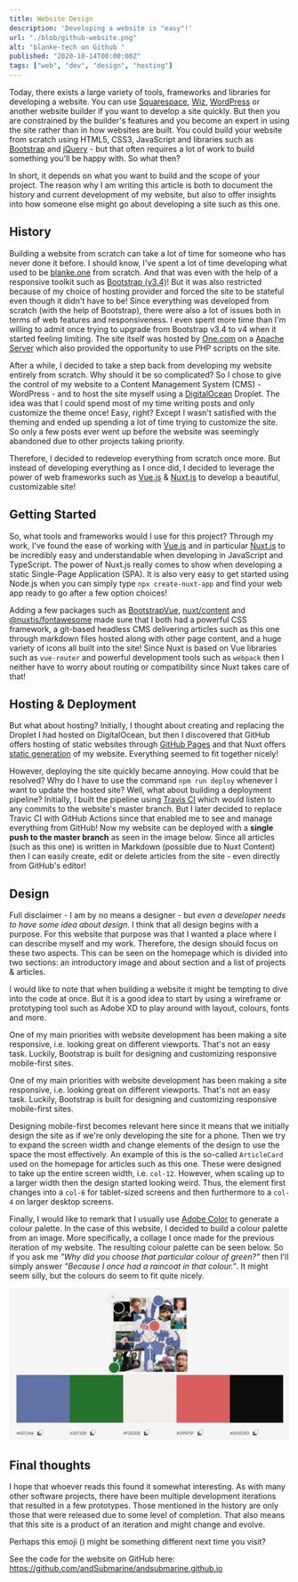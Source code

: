```yaml
---
title: Website Design
description: 'Developing a website is "easy"!'
url: "./blob/github-website.png"
alt: "blanke-tech on Github "
published: "2020-10-14T00:00:00Z"
tags: ["web", "dev", "design", "hosting"]
---
```

Today, there exists a large variety of tools, frameworks and libraries for developing a website. You can use [Squarespace](https://www.squarespace.com/), [Wiz](https://www.wix.com/), [WordPress](https://wordpress.com/) or another website builder if you want to develop a site quickly. But then you are constrained by the builder's features and you become an expert in using the site rather than in how websites are built. You could build your website from scratch using HTML5, CSS3, JavaScript and libraries such as [Bootstrap](https://getbootstrap.com/) and [jQuery](https://jquery.com/) - but that often requires a lot of work to build something you'll be happy with. So what then?

In short, it depends on what you want to build and the scope of your project. The reason why I am writing this article is both to document the history and current development of my website, but also to offer insights into how someone else might go about developing a site such as this one.

## History

Building a website from scratch can take a lot of time for someone who has never done it before. I should know, I've spent a lot of time developing what used to be [blanke.one](https://github.com/andSubmarine/Blanke.one) from scratch. And that was even with the help of a responsive toolkit such as [Bootstrap (v3.4)](https://getbootstrap.com/docs/3.4/)! But it was also restricted because of my choice of hosting provider and forced the site to be stateful even though it didn't have to be! Since everything was developed from scratch (with the help of Bootstrap), there were also a lot of issues both in terms of web features and responsiveness. I even spent more time than I'm willing to admit once trying to upgrade from Bootstrap v3.4 to v4 when it started feeling limiting. The site itself was hosted by [One.com](https://www.one.com/en/) on a [Apache Server](https://httpd.apache.org/) which also provided the opportunity to use PHP scripts on the site.

After a while, I decided to take a step back from developing my website entirely from scratch. Why should it be so complicated? So I chose to give the control of my website to a Content Management System (CMS) - WordPress - and to host the site myself using a [DigitalOcean](https://www.digitalocean.com/) Droplet. The idea was that I could spend most of my time writing posts and only customize the theme once! Easy, right? Except I wasn't satisfied with the theming and ended up spending a lot of time trying to customize the site. So only a few posts ever went up before the website was seemingly abandoned due to other projects taking priority. 

Therefore, I decided to redevelop everything from scratch once more. But instead of developing everything as I once did, I decided to leverage the power of web frameworks such as [Vue.js](https://vuejs.org/) & [Nuxt.js](https://nuxtjs.org/) to develop a beautiful, customizable site!

## Getting Started

So, what tools and frameworks would I use for this project? Through my work, I've found the ease of working with [Vue.js](https://vuejs.org/) and in particular [Nuxt.js](https://nuxtjs.org/) to be incredibly easy and understandable when developing in JavaScript and TypeScript. The power of Nuxt.js really comes to show when developing a static Single-Page Application (SPA). It is also very easy to get started using Node.js when you can simply type `npx create-nuxt-app` and find your web app ready to go after a few option choices!
		
Adding a few packages such as [BootstrapVue](https://bootstrap-vue.org/), [nuxt/content](https://content.nuxtjs.org/) and [@nuxtjs/fontawesome](https://www.npmjs.com/package/@nuxtjs/fontawesome) made sure that I both had a powerful CSS framework, a git-based headless CMS delivering articles such as this one through markdown files hosted along with other page content, and a huge variety of icons all built into the site! Since Nuxt is based on Vue libraries such as `vue-router` and powerful development tools such as `webpack` then I neither have to worry about routing or compatibility since Nuxt takes care of that! 

## Hosting & Deployment

But what about hosting? Initially, I thought about creating and replacing the Droplet I had hosted on DigitalOcean, but then I discovered that GitHub offers hosting of static websites through [GitHub Pages](https://pages.github.com/) and that Nuxt offers [static generation](https://nuxtjs.org/blog/going-full-static/) of my website. Everything seemed to fit together nicely! 

However, deploying the site quickly became annoying. How could that be resolved? Why do I have to use the command `npm run deploy` whenever I want to update the hosted site? Well, what about building a deployment pipeline? Initially, I built the pipeline using [Travis CI](https://travis-ci.org/) which would listen to any commits to the website's master branch. But I later decided to replace Travic CI with GitHub Actions since that enabled me to see and manage everything from GitHub! Now my website can be deployed with a **single push to the master branch** as seen in the image below. Since all articles (such as this one) is written in Markdown (possible due to Nuxt Content) then I can easily create, edit or delete articles from the site - even directly from GitHub's editor!

## Design

Full disclaimer - I am by no means a designer - but *even a developer needs to have some idea about design*. I think that all design begins with a purpose. For this website that purpose was that I wanted a place where I can describe myself and my work. Therefore, the design should focus on these two aspects. This can be seen on the homepage which is divided into two sections: an introductory image and about section and a list of projects & articles. 

I would like to note that when building a website it might be tempting to dive into the code at once. But it is a good idea to start by using a wireframe or prototyping tool such as Adobe XD to play around with layout, colours, fonts and more. 

One of my main priorities with website development has been making a site responsive, i.e. looking great on different viewports. That's not an easy task. Luckily, Bootstrap is built for designing and customizing responsive mobile-first sites. 

One of my main priorities with website development has been making a site responsive, i.e. looking great on different viewports. That's not an easy task. Luckily, Bootstrap is built for designing and customizing responsive mobile-first sites. 

Designing mobile-first becomes relevant here since it means that we initially design the site as if we're only developing the site for a phone. Then we try to expand the screen width and change elements of the design to use the space the most effectively. An example of this is the so-called `ArticleCard` used on the homepage for articles such as this one. These were designed to take up the entire screen width, i.e. `col-12`. However, when scaling up to a larger width then the design started looking weird. Thus, the element first changes into a `col-6` for tablet-sized screens and then furthermore to a `col-4` on larger desktop screens. 

Finally, I would like to remark that I usually use [Adobe Color](https://color.adobe.com/create/color-wheel) to generate a colour palette. In the case of this website, I decided to build a colour palette from an image. More specifically, a collage I once made for the previous iteration of my website. The resulting colour palette can be seen below. So if you ask me *"Why did you choose that particular colour of green?"* then I'll simply answer *"Because I once had a raincoat in that colour."*. It might seem silly, but the colours do seem to fit quite nicely.

<img src="./blob/color-pallete.png" alt="Color palette" class="img-fluid" />

## Final thoughts

I hope that whoever reads this found it somewhat interesting. As with many other software projects, there have been multiple development iterations that resulted in a few prototypes. Those mentioned in the history are only those that were released due to some level of completion. That also means that this site is a product of an iteration and might change and evolve. 

Perhaps this emoji (<random-icon :icons="['🙈','🙊','🙉']"></random-icon>) might be something different next time you visit? 

See the code for the website on GitHub here: https://github.com/andSubmarine/andsubmarine.github.io